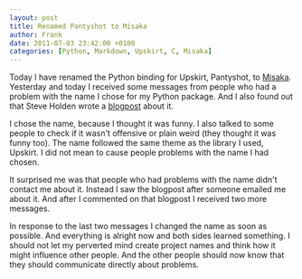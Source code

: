 ```yaml
---
layout: post
title: Renamed Pantyshot to Misaka
author: Frank
date: 2011-07-03 23:42:00 +0100
categories: [Python, Markdown, Upskirt, C, Misaka]
---
```


Today I have renamed the Python binding for Upskirt, Pantyshot, to [Misaka][1].
Yesterday and today I received some messages from people who had a problem with
the name I chose for my Python package. And I also found out that Steve Holden
wrote a [blogpost][2] about it.

I chose the name, because I thought it was funny. I also talked to some people
to check if it wasn't offensive or plain weird (they thought it was funny too).
The name followed the same theme as the library I used, Upskirt. I did not mean
to cause people problems with the name I had chosen.

It surprised me was that people who had problems with the name
didn't contact me about it. Instead I saw the blogpost after someone emailed me
about it. And after I commented on that blogpost I received two more messages.

In response to the last two messages I changed the name as soon as possible.
And everything is alright now and both sides learned something. I should not
let my perverted mind create project names and think how it might influence
other people. And the other people should now know that they should communicate
directly about problems.


 [1]: http://pypi.python.org/pypi/misaka
 [2]: http://holdenweb.blogspot.com/2011/07/childish-behavior.html
